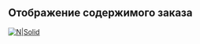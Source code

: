 ## Отображение содержимого заказа
[![N|Solid](././__source/1.png)](https://nodesource.com/products/nsolid)

